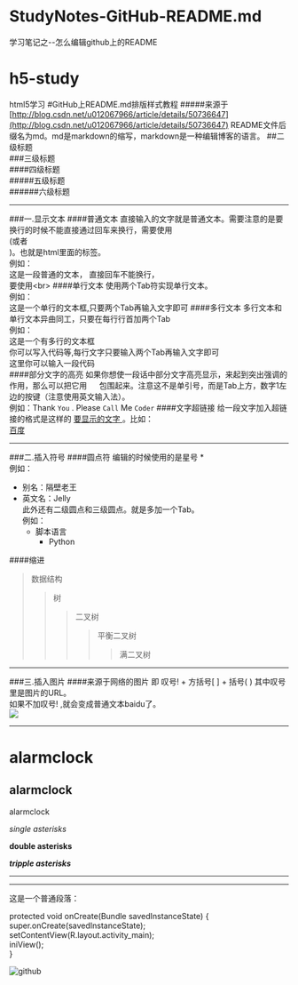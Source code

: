 # StudyNotes-GitHub-README.md
学习笔记之--怎么编辑github上的README



# h5-study
html5学习
#GitHub上README.md排版样式教程 
#####来源于[http://blog.csdn.net/u012067966/article/details/50736647](http://blog.csdn.net/u012067966/article/details/50736647)
README文件后缀名为md。md是markdown的缩写，markdown是一种编辑博客的语言。
 ##二级标题  
###三级标题  
####四级标题  
#####五级标题  
######六级标题  

------------------------------------------------------------


###一.显示文本
####普通文本
直接输入的文字就是普通文本。需要注意的是要换行的时候不能直接通过回车来换行，需要使用<br>(或者<br/>)。也就是html里面的标签。<br>
例如：<br>
这是一段普通的文本，
直接回车不能换行，<br>
要使用\<br>
####单行文本
使用两个Tab符实现单行文本。<br>
例如：<br>
    这是一个单行的文本框,只要两个Tab再输入文字即可 
####多行文本
多行文本和单行文本异曲同工，只要在每行行首加两个Tab<br>
例如：<br>
    这是一个有多行的文本框  
    你可以写入代码等,每行文字只要输入两个Tab再输入文字即可  
    这里你可以输入一段代码  
####部分文字的高亮
如果你想使一段话中部分文字高亮显示，来起到突出强调的作用，那么可以把它用 `  ` 包围起来。注意这不是单引号，而是Tab上方，数字1左边的按键（注意使用英文输入法）。<br>
例如：Thank `You` . Please `Call` Me `Coder`
####文字超链接
给一段文字加入超链接的格式是这样的 [ 要显示的文字 ]( 链接的地址 )。比如：<br>
[百度](http://www.baidu.com)

----------------------------------------------------------------------------------------

###二.插入符号
####圆点符
编辑的时候使用的是星号 *<br>
例如：
* 别名：隔壁老王  
* 英文名：Jelly  <br>
此外还有二级圆点和三级圆点。就是多加一个Tab。<br>
例如：
     * 脚本语言  
        * Python 

####缩进
>数据结构
>>树  
>>>二叉树  
>>>>平衡二叉树  
>>>>>满二叉树

--------------------------------------------

###三.插入图片
####来源于网络的图片
即 叹号! + 方括号[ ] + 括号( ) 其中叹号里是图片的URL。<br>
如果不加叹号! ,就会变成普通文本baidu了。<br>
    ![](http://www.baidu.com/img/bdlogo.gif)  
 
 ----------------------------------------------------
 alarmclock  
==  
alarmclock  
-  
alarmclock  
  
*single asterisks*  
  
**double asterisks**  
  
***tripple asterisks***  
  
- - -  
* * *  
  
这是一个普通段落：  
  
protected void onCreate(Bundle savedInstanceState) {  
super.onCreate(savedInstanceState);  
setContentView(R.layout.activity_main);  
iniView();   
}  
  
![github](/res/drawable-hdpi/ic_launcher.png) 
